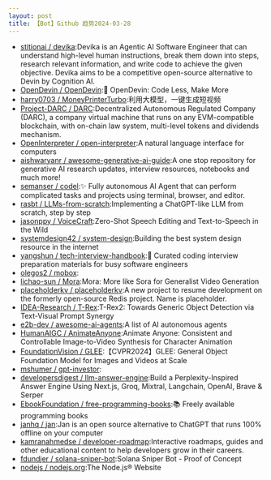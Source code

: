 ```yaml
---
layout: post
title: 【Bot】Github 趋势2024-03-28
---
```


* [stitionai / devika](https://github.com/stitionai/devika):Devika is an Agentic AI Software Engineer that can understand high-level human instructions, break them down into steps, research relevant information, and write code to achieve the given objective. Devika aims to be a competitive open-source alternative to Devin by Cognition AI.
* [OpenDevin / OpenDevin](https://github.com/OpenDevin/OpenDevin):🐚 OpenDevin: Code Less, Make More
* [harry0703 / MoneyPrinterTurbo](https://github.com/harry0703/MoneyPrinterTurbo):利用大模型，一键生成短视频
* [Project-DARC / DARC](https://github.com/Project-DARC/DARC):Decentralized Autonomous Regulated Company (DARC), a company virtual machine that runs on any EVM-compatible blockchain, with on-chain law system, multi-level tokens and dividends mechanism.
* [OpenInterpreter / open-interpreter](https://github.com/OpenInterpreter/open-interpreter):A natural language interface for computers
* [aishwaryanr / awesome-generative-ai-guide](https://github.com/aishwaryanr/awesome-generative-ai-guide):A one stop repository for generative AI research updates, interview resources, notebooks and much more!
* [semanser / codel](https://github.com/semanser/codel):✨ Fully autonomous AI Agent that can perform complicated tasks and projects using terminal, browser, and editor.
* [rasbt / LLMs-from-scratch](https://github.com/rasbt/LLMs-from-scratch):Implementing a ChatGPT-like LLM from scratch, step by step
* [jasonppy / VoiceCraft](https://github.com/jasonppy/VoiceCraft):Zero-Shot Speech Editing and Text-to-Speech in the Wild
* [systemdesign42 / system-design](https://github.com/systemdesign42/system-design):Building the best system design resource in the internet
* [yangshun / tech-interview-handbook](https://github.com/yangshun/tech-interview-handbook):💯 Curated coding interview preparation materials for busy software engineers
* [olegos2 / mobox](https://github.com/olegos2/mobox):
* [lichao-sun / Mora](https://github.com/lichao-sun/Mora):Mora: More like Sora for Generalist Video Generation
* [placeholderkv / placeholderkv](https://github.com/placeholderkv/placeholderkv):A new project to resume development on the formerly open-source Redis project. Name is placeholder.
* [IDEA-Research / T-Rex](https://github.com/IDEA-Research/T-Rex):T-Rex2: Towards Generic Object Detection via Text-Visual Prompt Synergy
* [e2b-dev / awesome-ai-agents](https://github.com/e2b-dev/awesome-ai-agents):A list of AI autonomous agents
* [HumanAIGC / AnimateAnyone](https://github.com/HumanAIGC/AnimateAnyone):Animate Anyone: Consistent and Controllable Image-to-Video Synthesis for Character Animation
* [FoundationVision / GLEE](https://github.com/FoundationVision/GLEE):【CVPR2024】GLEE: General Object Foundation Model for Images and Videos at Scale
* [mshumer / gpt-investor](https://github.com/mshumer/gpt-investor):
* [developersdigest / llm-answer-engine](https://github.com/developersdigest/llm-answer-engine):Build a Perplexity-Inspired Answer Engine Using Next.js, Groq, Mixtral, Langchain, OpenAI, Brave & Serper
* [EbookFoundation / free-programming-books](https://github.com/EbookFoundation/free-programming-books):📚 Freely available programming books
* [janhq / jan](https://github.com/janhq/jan):Jan is an open source alternative to ChatGPT that runs 100% offline on your computer
* [kamranahmedse / developer-roadmap](https://github.com/kamranahmedse/developer-roadmap):Interactive roadmaps, guides and other educational content to help developers grow in their careers.
* [fdundjer / solana-sniper-bot](https://github.com/fdundjer/solana-sniper-bot):Solana Sniper Bot - Proof of Concept
* [nodejs / nodejs.org](https://github.com/nodejs/nodejs.org):The Node.js® Website
